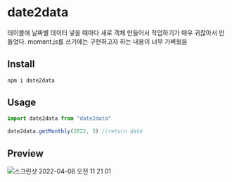 # date2data
테이블에 날짜별 데이터 넣을 때마다 새로 객체 만들어서 작업하기가 매우 귀찮아서 만들었다. moment.js를 쓰기에는 구현하고자 하는 내용이 너무 가벼웠음


## Install
```sh
npm i date2data
```

## Usage
```javascript
import date2data from "date2data"

date2data.getMonthly(2022, 3) //return date
```

## Preview

![스크린샷 2022-04-08 오전 11 21 01](https://user-images.githubusercontent.com/86063474/162350531-9affd640-3c1d-4b66-a57e-3665ec813ed9.png)
